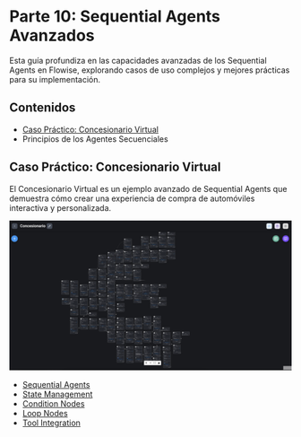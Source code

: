 # Parte 10: Sequential Agents Avanzados

Esta guía profundiza en las capacidades avanzadas de los Sequential Agents en Flowise, explorando casos de uso complejos y mejores prácticas para su implementación.

## Contenidos

- [Caso Práctico: Concesionario Virtual](#caso-práctico-concesionario-virtual)
- Principios de los Agentes Secuenciales

## Caso Práctico: Concesionario Virtual

El Concesionario Virtual es un ejemplo avanzado de Sequential Agents que demuestra cómo crear una experiencia de compra de automóviles interactiva y personalizada.

![Workflow](../../.gitbook/assets/partes/parte10/concesionario.png)


- [Sequential Agents](../../integraciones/langchain/sequential-agents/README.md)
- [State Management](../../integraciones/langchain/state-management/README.md)
- [Condition Nodes](../../integraciones/langchain/condition-nodes/README.md)
- [Loop Nodes](../../integraciones/langchain/loop-nodes/README.md)
- [Tool Integration](../../integraciones/langchain/tool-integration/README.md) 
